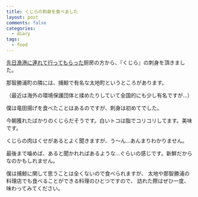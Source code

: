 ```yaml
---
title: くじらの刺身を食べました
layout: post
comments: false
categories:
  - diary
tags:
  - food
---
```

[先日漁港に連れて行ってもらった][1]厨房の方から、『くじら』の刺身を頂きました。

那智勝浦町の隣には、捕鯨で有名な太地町というところがあります。

（最近は海外の環境保護団体と揉めたりしていて全国的にも少し有名ですが…）

僕は竜田揚げを食べたことはあるのですが、刺身は初めてでした。

<amp-img src="/img/uploads/2010/01/whale-sashimi.jpg" alt="くじらの刺身" width="400" height="300" layout="responsive"></amp-img>

今朝獲れたばかりのくじらだそうです。白いトコは脂でコリコリしてます。美味です。

くじらの肉はくせがあるとよく聞きますが、う～ん…あんまりわかりません。

最後まで噛めば、あると聞かれればあるような…ぐらいの感じです。新鮮だからなのかもしれません。

僕は捕鯨に関して思うことは全くないので食べられますが、
太地や那智勝浦の料理店でも食べることができる料理のひとつですので、
訪れた際はぜひ一度、味わってみてください。


 [1]: /diary/nachikatsuura-fishing-port.html "まぐろ＆漁港＆市場"
 [2]: /img/uploads/2010/01/whale-sashimi.jpg
